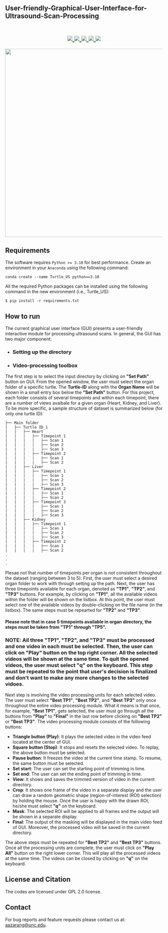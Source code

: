 ## User-friendly-Graphical-User-Interface-for-Ultrasound-Scan-Processing

<h1 align="center">
  <a href="https://github.com/ankitwasankar/mftool-java">
    <img src="https://img.shields.io/badge/Language-Python 3.10-informational?style=flat&logo=Python&color=2bbc8a">
  </a>
  <a href="https://github.com/ankitwasankar/mftool-java">
    <img src="https://img.shields.io/badge/Tools-Numpy-informational?style=flat&logo=Numpy&color=FAC205">
  </a>
  <a href="https://github.com/ankitwasankar/mftool-java">
    <img src="https://img.shields.io/badge/Tools-OpenCV-informational?style=flat&logo=opencv&color=2bbc8a">
  </a>
  <a href="https://github.com/ankitwasankar/mftool-java">
    <img src="https://img.shields.io/badge/Tools-Tkinter-informational?style=flat&logo=python&color=DC143C">
  </a>

  <a href="https://github.com/ankitwasankar/mftool-java">
    <img src="https://img.shields.io/badge/Operating System-Windows 10-informational?style=flat&logo=Windows10&color=E6DAA6">
  </a>
</h1>

<p align="center">
  <img width="600" height="600" src="https://user-images.githubusercontent.com/48659018/183148498-c4812dae-6494-4c20-93e5-46c4c44e8d85.jpg">
</p>


Requirements
------------

The software requires `Python >= 3.10` for best performance. Create an environment in your `Anaconda` using the following command: 

    conda create --name Turtle_US python==3.10

All the required Python packages can be installed using the following command in the new environment (i.e., Turtle_US):
    
    $ pip install -r requirements.txt


How to run
----------

The current graphical user interface (GUI) presents a user-friendly interactive module for processing ultrasound scans. In general, the GUI has two major component: 
- ### Setting up the directory
- ### Video-processing toolbox

The first step is to select the input directory by clicking on **"Set Path"** button on GUI. From the opened window, the user must select the organ folder of a specific turtle. The **Turtle-ID** along with the **Organ Name** will be shown in a small entry box below the **"Set Path"** button. For this project, each folder consists of several timepoints and within each timepoint, there are a number of views avaibale for a given organ (Heart, Kidney, and Liver). To be more specific, a sample structure of dataset is summarized below (for only one turtle ID):
```
├── Main folder
|   ├── Turtle ID_1
|   |   ├── Heart
|   |   |   ├── Timepoint 1
|   |   |   |   ├── Scan 1
|   |   |   |   ├── Scan 2
|   |   |   |   ├── Scan 3
|   |   |   ├── Timepoint 2
|   |   |   |   ├── Scan 1
|   |   |   |   ├── Scan 2
|   |   ├── Liver
|   |   |   ├── Timepoint 1
|   |   |   |   ├── Scan 1
|   |   |   |   ├── Scan 2
|   |   |   |   ├── Scan 3
|   |   |   ├── Timepoint 2
|   |   |   |   ├── Scan 1
|   |   |   |   ├── Scan 2
|   |   |   ├── Timepoint 3
|   |   |   |   ├── Scan 1
|   |   |   |   ├── Scan 2
|   |   |   |   ├── Scan 3
|   |   ├── Kidney
|   |   |   ├── Timepoint 1
|   |   |   |   ├── Scan 1
|   |   |   |   ├── Scan 2
|   |   |   |   ├── Scan 3
|   |   |   ├── Timepoint 2
|   |   |   |   ├── Scan 1
|   |   |   |   ├── Scan 2
.
.
.
```

Plesae not that number of timepoints per organ is not consistent throughout the dataset (ranging between 3 to 5). First, the user must select a desired organ folder to work with through setting up the path. Next, the user has three timepoints available for each organ, denoted as **"TP1"**, **"TP2"**, and **"TP3"** buttons. For example, by clicking on **"TP1"**, all the available videos within the folder will be shown on the listbox. At this point, the user must select one of the available videos by double-clicking on the file name (in the listbox). The same steps must be repearted for **"TP2"** and **"TP3"**. 

#### Please note that in case 5 timepoints available in organ directory, the steps must be taken from **"TP1"** through **"TP5"**.

### NOTE: All three "TP1", "TP2", and "TP3" must be processed and one video in each must be selected. Then, the user can click on "Play" button on the top right corner. All the selected videos will be shown at the same time. To quit the opened videos, the user must select "q" on the keyboard. This step must be repeated to the point that user's decision is finalized and don't want to make any more changes to the selected vidoes. 

Next step is involving the video processing units for each selected video. The user must select **"Best TP1"**, **"Best TP2"**, and **"Best TP3"** only once throughout the entire video processing module. What it means is that once, for example, **"Best TP1"**, gets selected, the user must go through all the buttons from **"Play"** to **"Final"** in the last row before clicking on **"Best TP2"** or **"Best TP3"**. The video processing module consists of the following buttons:

- **Triangle button (Play)**: It plays the selected video in the video feed located at the center of GUI. 
- **Square button (Stop)**: It stops and resets the selected video. To replay, the above button must be selected. 
- **Pause button**: It freezes the video at the current time stamp. To resume, the same button must be selected. 
- **Set start**: The user can set the starting point of trimming in time. 
- **Set end**: The user can set the ending point of trimming in time. 
- **View**: It shows and saves the trimmed version of video in the current directory. 
- **Crop**: It shows one frame of the video in a separate display and the user can draw a random geometric shape (region-of-interest (ROI) selection) by holding the mouse. Once the user is happy with the drawn ROI, he/she must select **"q"** on the keyboard. 
- **Mask**: The selected ROI will be applied to all frames and the output will be shown in a separate display.
- **Final**: The output of the masking will be displayed in the main video feed of GUI. Moreover, the processed video will be saved in the current directory. 

The above steps must be repeated for **"Best TP2"** and **"Best TP3"** buttons. Once all the processing units are complete, the user must click on **"Play All"** button on the right lower corner. This will play all the processed videos at the same time. The videos can be closed by clicking on **"q"** on the keyboard.



License and Citation
---------
The codes are licensed under GPL 2.0 license. 

## Contact 

For bug reports and feature requests please contact us at: aazarang@unc.edu. 
